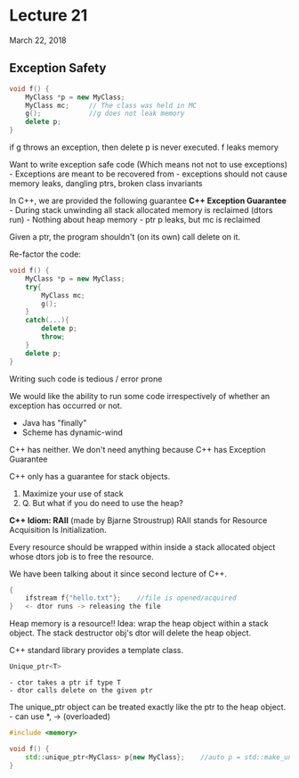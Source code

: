 # Lecture 21

March 22, 2018

## Exception Safety

```cpp
void f() {
	MyClass *p = new MyClass;
	MyClass mc;		// The class was held in MC
	g();			//g does not leak memory
	delete p;
}
```

if g throws an exception, then delete p is never executed. f leaks memory

Want to write exception safe code (Which means not not to use exceptions)
	- Exceptions are meant to be recovered from
	- exceptions should not cause memory leaks, dangling ptrs, broken class invariants

In C++, we are provided the following guarantee
**C++ Exception Guarantee**
	- During stack unwinding all stack allocated memory is reclaimed (dtors run)
	- Nothing about heap memory
		- ptr p leaks, but mc is reclaimed

Given a ptr, the program shouldn't (on its own) call delete on it.

Re-factor the code:
```cpp
void f() {
	MyClass *p = new MyClass;
	try{
		MyClass mc;
		g();
	}
	catch(...){
		delete p;
		throw;
	}
	delete p;
}
```

Writing such code is tedious / error prone

We would like the ability to run some code irrespectively of whether an exception has occurred or not.

* Java has "finally"
* Scheme has dynamic-wind

C++ has neither. We don't need anything because C++ has Exception Guarantee

C++ only has a guarantee for stack objects.
1. Maximize your use of stack
2. Q. But what if you do need to use the heap?

**C++ Idiom: RAII** (made by Bjarne Stroustrup)
RAII stands for Resource Acquisition Is Initialization.

Every resource should be wrapped within inside a stack allocated object whose dtors job is to free the resource.

We have been talking about it since second lecture of C++. 

```cpp
{
	ifstream f{"hello.txt"};	//file is opened/acquired
}	<- dtor runs -> releasing the file
```

Heap memory is a resource!!
Idea: wrap the heap object within a stack object.
The stack destructor obj's dtor will delete the heap object.

C++ standard library provides a template class.
```cpp
Unique_ptr<T>
```
	- ctor takes a ptr if type T
	- dtor calls delete on the given ptr

The unique_ptr object can be treated exactly like the ptr to the heap object. 
	- can use \*, -> (overloaded)

```cpp
#include <memory>

void f() {
	std::unique_ptr<MyClass> p{new MyClass};	//auto p = std::make_unique<MyClass>(<args to my class ctor(if any)>); (Recommended) 
}
```